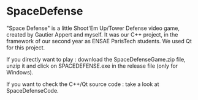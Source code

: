 # SpaceDefense

"Space Defense" is a little Shoot'Em Up/Tower Defense video game, created by Gautier Appert and myself. It was our C++ project, in the framework of our second year as ENSAE ParisTech students. We used Qt for this project.

If you directly want to play : download the SpaceDefenseGame.zip file, unzip it and click on SPACEDEFENSE.exe in the release file (only for Windows).

If you want to check the C++/Qt source code : take a look at SpaceDefenseCode.
